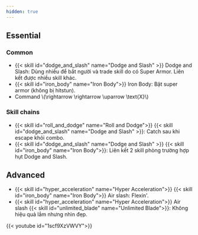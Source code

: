```yaml
---
hidden: true
---
```

## Essential
### Common

- {{< skill id="dodge_and_slash" name="Dodge and Slash" >}} Dodge and Slash: Dùng nhiều để bắt người và trade skill do có Super Armor. Liên kết được nhiều skill khác.
- {{< skill id="iron_body" name="Iron Body">}} Iron Body: Bật super armor (không bị hitstun).
- Command \\(\rightarrow \rightarrow \uparrow \text{X}\\)

### Skill chains
- {{< skill id="roll_and_dodge" name="Roll and Dodge">}} <i class="fa fa-arrow-right"></i> {{< skill id="dodge_and_slash" name="Dodge and Slash" >}}: Catch sau khi escape khỏi combo.
- {{< skill id="dodge_and_slash" name="Dodge and Slash" >}} <i class="fa fa-arrow-right"></i> {{< skill id="iron_body" name="Iron Body">}}: Liên kết 2 skill phòng trường hợp hụt Dodge and Slash.

## Advanced
- {{< skill id="hyper_acceleration" name="Hyper Acceleration">}} <i class="fa fa-arrow-right"></i> {{< skill id="iron_body" name="Iron Body">}} <i class="fa fa-arrow-right"></i> Air slash: Flexin'.
- {{< skill id="hyper_acceleration" name="Hyper Acceleration">}} <i class="fa fa-arrow-right"></i> Air slash <i class="fa fa-arrow-right"></i> {{< skill id="unlimited_blade" name="Unlimited Blade">}}: Không hiệu quả lắm nhưng nhìn đẹp.
<div style="max-width: 600px">{{< youtube id="1scf9XzVWVY">}}</div>